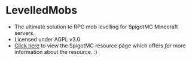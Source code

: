 # LevelledMobs
* The ultimate solution to RPG mob levelling for SpigotMC Minecraft servers.
* Licensed under AGPL v3.0
* [Click here](https://www.spigotmc.org/resources/levelledmobs.74304/) to view the SpigotMC resource page which offers *far* more information about the resource. :)
